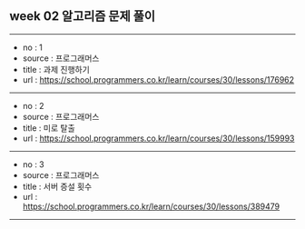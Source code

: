 ## week 02 알고리즘 문제 풀이

---
- no : 1
- source : 프로그래머스
- title : 과제 진행하기
- url : https://school.programmers.co.kr/learn/courses/30/lessons/176962
---
- no : 2
- source : 프로그래머스
- title : 미로 탈출
- url : https://school.programmers.co.kr/learn/courses/30/lessons/159993
---
- no : 3
- source : 프로그래머스
- title : 서버 증설 횟수
- url : https://school.programmers.co.kr/learn/courses/30/lessons/389479
---

